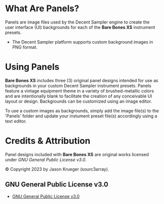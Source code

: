 # What Are Panels?

Panels are image files used by the Decent Sampler engine to create the user interface (UI) backgrounds for each of the **Bare Bones XS** instrument presets.

 - The Decent Sampler platform supports custom background images in PNG format.
 
# Using Panels

**Bare Bones XS** includes three (3) original panel designs intended for use as backgrounds in your custom Decent Sampler instrument presets. Panels feature a vintage equipment theme in a variety of brushed-metallic colors and are intentionally blank to facilitate the creation of any conceivable UI layout or design. Backgrounds can be customized using an image editor.

To use a custom images as backgrounds, simply add the image file(s) to the 'Panels' folder and update your instument preset file(s) accordingly using a text editor.


# Credits & Attribution

Panel designs included with **Bare Bones XS** are original works licensed under *GNU General Public License v3.0*.

© Copyright 2023 by Jason Krueger (sourc3array).


## GNU General Public License v3.0

- [GNU General Public License v3.0]( https://www.gnu.org/licenses/gpl-3.0.en.html )
